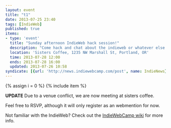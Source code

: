```yaml
---
layout: event
title: "t1"
date: 2013-07-25 23:40
tags: [IndieWeb]
published: true
items:
- type: 'event'
  title: "Sunday afternoon IndieWeb hack session!"
  description: "Come hack and chat about the indieweb or whatever else you are working on.  Eat brunch before, or enjoy some food at the session.  Open to everyone"
  location: 'Sisters Coffee, 1235 NW Marshall St, Portland, OR'
  time: 2013-07-28 12:00
  ends: 2013-07-28 16:00
  updated: 2013-07-26 10:58
syndicate: [{url: 'http://news.indiewebcamp.com/post', name: IndieNews}]
---
```

{% assign i = 0  %}
{% include item %}

**UPDATE** Due to a venue conflict, we are now meeting at sisters coffee.

Feel free to RSVP, although it will only register as an webmention for now.

Not familiar with the IndieWeb?  Check out the [IndieWebCamp wiki](http://indiewebcamp.com/Main_Page) for more info.